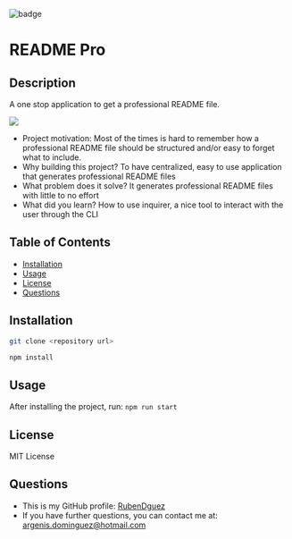 ![badge](https://img.shields.io/badge/MIT_License-orange)

# README Pro

## Description
A one stop application to get a professional README file.

![](static/video/project-demo.gif)

- Project motivation: Most of the times is hard to remember how a professional README file should be structured and/or easy to forget what to include.
- Why building this project? To have centralized, easy to use application that generates professional README files
- What problem does it solve? It generates professional README files with little to no effort
- What did you learn? How to use inquirer, a nice tool to interact with the user through the CLI

## Table of Contents

- [Installation](#installation)
- [Usage](#usage)
- [License](#license)
- [Questions](#questions)

## Installation
```sh
git clone <repository url>
```
```sh
npm install
```

## Usage

After installing the project, run: `npm run start`

## License

MIT License

## Questions

- This is my GitHub profile: [RubenDguez](https://github.com/RubenDguez)
- If you have further questions, you can contact me at: argenis.dominguez@hotmail.com
